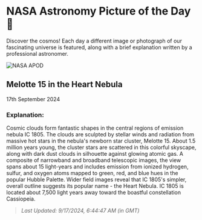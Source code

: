 
  # NASA Astronomy Picture of the Day 🌌

  Discover the cosmos! Each day a different image or photograph of our fascinating universe is featured, along with a brief explanation written by a professional astronomer.

![NASA APOD](https://apod.nasa.gov/apod/image/2409/HeartMelotte_McInnis_1513.jpg)

## Melotte 15 in the Heart Nebula

17th September 2024

### Explanation: 

Cosmic clouds form fantastic shapes in the central regions of emission nebula IC 1805. The clouds are sculpted by stellar winds and radiation from massive hot stars in the nebula's newborn star cluster, Melotte 15. About 1.5 million years young, the cluster stars are scattered in this colorful skyscape, along with dark dust clouds in silhouette against glowing atomic gas. A composite of narrowband and broadband telescopic images, the view spans about 15 light-years and includes emission from ionized hydrogen, sulfur, and oxygen atoms mapped to green, red, and blue hues in the popular Hubble Palette. Wider field images reveal that IC 1805's simpler, overall outline suggests its popular name - the Heart Nebula. IC 1805 is located about 7,500 light years away toward the boastful constellation Cassiopeia.

> _Last Updated: 9/17/2024, 6:44:47 AM (in GMT)_
